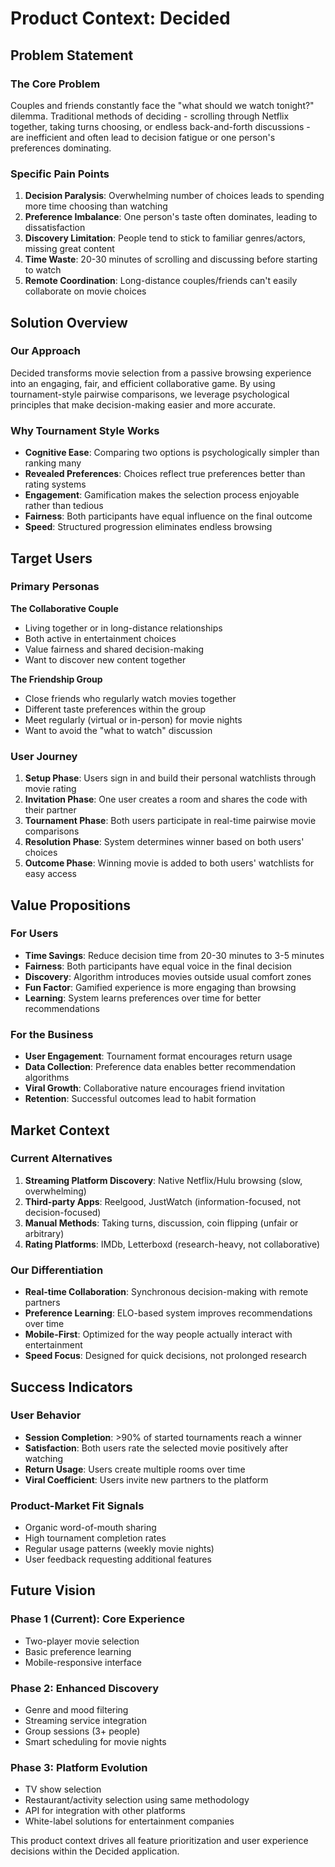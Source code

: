 # Product Context: Decided

## Problem Statement

### The Core Problem
Couples and friends constantly face the "what should we watch tonight?" dilemma. Traditional methods of deciding - scrolling through Netflix together, taking turns choosing, or endless back-and-forth discussions - are inefficient and often lead to decision fatigue or one person's preferences dominating.

### Specific Pain Points
1. **Decision Paralysis**: Overwhelming number of choices leads to spending more time choosing than watching
2. **Preference Imbalance**: One person's taste often dominates, leading to dissatisfaction
3. **Discovery Limitation**: People tend to stick to familiar genres/actors, missing great content
4. **Time Waste**: 20-30 minutes of scrolling and discussing before starting to watch
5. **Remote Coordination**: Long-distance couples/friends can't easily collaborate on movie choices

## Solution Overview

### Our Approach
Decided transforms movie selection from a passive browsing experience into an engaging, fair, and efficient collaborative game. By using tournament-style pairwise comparisons, we leverage psychological principles that make decision-making easier and more accurate.

### Why Tournament Style Works
- **Cognitive Ease**: Comparing two options is psychologically simpler than ranking many
- **Revealed Preferences**: Choices reflect true preferences better than rating systems
- **Engagement**: Gamification makes the selection process enjoyable rather than tedious
- **Fairness**: Both participants have equal influence on the final outcome
- **Speed**: Structured progression eliminates endless browsing

## Target Users

### Primary Personas

**The Collaborative Couple**
- Living together or in long-distance relationships
- Both active in entertainment choices
- Value fairness and shared decision-making
- Want to discover new content together

**The Friendship Group**
- Close friends who regularly watch movies together
- Different taste preferences within the group
- Meet regularly (virtual or in-person) for movie nights
- Want to avoid the "what to watch" discussion

### User Journey

1. **Setup Phase**: Users sign in and build their personal watchlists through movie rating
2. **Invitation Phase**: One user creates a room and shares the code with their partner
3. **Tournament Phase**: Both users participate in real-time pairwise movie comparisons
4. **Resolution Phase**: System determines winner based on both users' choices
5. **Outcome Phase**: Winning movie is added to both users' watchlists for easy access

## Value Propositions

### For Users
- **Time Savings**: Reduce decision time from 20-30 minutes to 3-5 minutes
- **Fairness**: Both participants have equal voice in the final decision
- **Discovery**: Algorithm introduces movies outside usual comfort zones
- **Fun Factor**: Gamified experience is more engaging than browsing
- **Learning**: System learns preferences over time for better recommendations

### For the Business
- **User Engagement**: Tournament format encourages return usage
- **Data Collection**: Preference data enables better recommendation algorithms
- **Viral Growth**: Collaborative nature encourages friend invitation
- **Retention**: Successful outcomes lead to habit formation

## Market Context

### Current Alternatives
1. **Streaming Platform Discovery**: Native Netflix/Hulu browsing (slow, overwhelming)
2. **Third-party Apps**: Reelgood, JustWatch (information-focused, not decision-focused)
3. **Manual Methods**: Taking turns, discussion, coin flipping (unfair or arbitrary)
4. **Rating Platforms**: IMDb, Letterboxd (research-heavy, not collaborative)

### Our Differentiation
- **Real-time Collaboration**: Synchronous decision-making with remote partners
- **Preference Learning**: ELO-based system improves recommendations over time
- **Mobile-First**: Optimized for the way people actually interact with entertainment
- **Speed Focus**: Designed for quick decisions, not prolonged research

## Success Indicators

### User Behavior
- **Session Completion**: >90% of started tournaments reach a winner
- **Satisfaction**: Both users rate the selected movie positively after watching
- **Return Usage**: Users create multiple rooms over time
- **Viral Coefficient**: Users invite new partners to the platform

### Product-Market Fit Signals
- Organic word-of-mouth sharing
- High tournament completion rates
- Regular usage patterns (weekly movie nights)
- User feedback requesting additional features

## Future Vision

### Phase 1 (Current): Core Experience
- Two-player movie selection
- Basic preference learning
- Mobile-responsive interface

### Phase 2: Enhanced Discovery
- Genre and mood filtering
- Streaming service integration
- Group sessions (3+ people)
- Smart scheduling for movie nights

### Phase 3: Platform Evolution
- TV show selection
- Restaurant/activity selection using same methodology
- API for integration with other platforms
- White-label solutions for entertainment companies

This product context drives all feature prioritization and user experience decisions within the Decided application. 